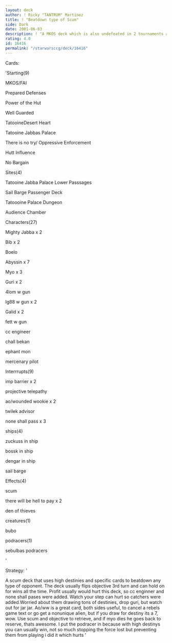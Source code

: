 ```yaml
---
layout: deck
author: ! Ricky "TANTRUM" Martinez
title: ! "Beatdown type of Scum"
side: Dark
date: 2001-06-03
description: ! "A MKOS deck which is also undefeated in 2 tournaments and over 34 games."
rating: 4.0
id: 16416
permalink: "/starwarsccg/deck/16416"
---
```

Cards: 

'Starting(9)

MKOS/FAI

Prepared Defenses

Power of the Hut

Well Guarded

TatooineDesert Heart

Tatooine Jabbas Palace

There is no try/ Oppressive Enforcement

Hutt Influence

No Bargain


Sites(4)

Tatooine Jabba Palace Lower Passsages

Sail Barge Passenger Deck

Tatoooine Palace Dungeon

Audience Chamber


Characters(27)

Mighty Jabba x 2

Bib x 2

Boelo

Abyssin x 7

Myo x 3

Guri x 2

4lom w gun 

Ig88 w gun x 2

Galid x 2

fett w gun

cc engineer

chall bekan

ephant mon

mercenary pilot


Interrrupts(9)

imp barrier x 2

projective telepathy

ao/wounded wookie x 2

twilek advisor

none shall pass x 3


ships(4)

zuckuss in ship

bossk in ship

dengar in ship

sail barge


Effects(4)

scum

there will be hell to pay x 2

den of thieves


creatures(1)

bubo


podracers(1)

sebulbas podracers


'

Strategy: '

A scum deck that uses high destinies and specific cards to beatdown any type of opponent.  The deck usually flips objective 3rd turn  and can hold on for wins all the time.  Profit usually would hurt this deck, so cc enginner and none shall pases were added.  Watch your step can hurt so catchers were added.Worried about them drawing tons of destinies, drop guri, but watch out for jar jar.  Ao/ww is a great card, both sides useful, to cancel a rebels game text or go get a nonunique alien, but if you draw for destiny its a 7, wow.  Use scum and objective to retrieve, and if myo dies he goes back to reserve, thats awesome. I put the podracer in because with high destinys you can usually win, not so much stopping the force lost but preventing them from playing i did it which hurts '
